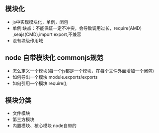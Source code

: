 ## 模块化
- js中实现模块化，单例，闭包
- 单例 缺点：不能保证一定不冲突，会导致调用过长，require(AMD) ,seajs(CMD),import export,不兼容
- 没有块级作用域


## node 自带模块化 commonjs规范
- 怎么定义一个模块(每一个js都是一个模块，在每个文件外面增加一个闭包)
- 如何导出一个模块 module.exports/exports
- 如何引用一个模块 require();


## 模块分类
- 文件模块
- 第三方模块
- 内置模块、核心模块 node自带的


